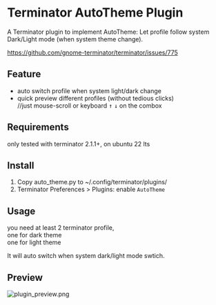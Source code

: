 # Terminator AutoTheme Plugin

A Terminator plugin to implement AutoTheme:
  Let profile follow system Dark/Light mode (when system theme change).

https://github.com/gnome-terminator/terminator/issues/775

## Feature
- auto switch profile when system light/dark change
- quick preview different profiles (without tedious clicks)  
 //just mouse-scroll or  keyboard <kbd>↑</kbd>  <kbd>↓</kbd> on the combox

## Requirements

only tested with terminator 2.1.1+, on ubuntu 22 lts

## Install

1. Copy auto_theme.py to ~/.config/terminator/plugins/
2. Terminator Preferences > Plugins: enable `AutoTheme`

## Usage
you need at least 2 terminator profile,  
  one for dark theme  
  one for light theme  

It will auto switch when system dark/light mode swtich.

## Preview

![plugin_preview.png](https://i.imgur.com/q1pUomB.png)
